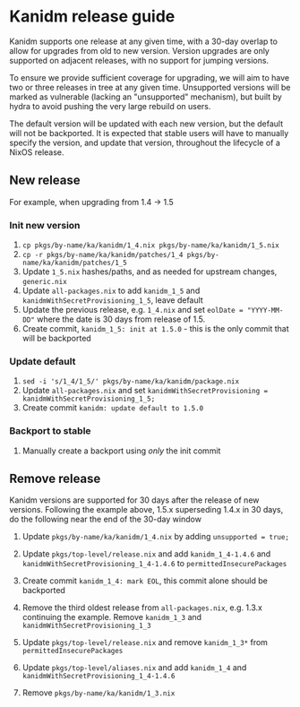 # Kanidm release guide

Kanidm supports one release at any given time, with a 30-day overlap to allow for upgrades from old to new version.
Version upgrades are only supported on adjacent releases, with no support for jumping versions.

To ensure we provide sufficient coverage for upgrading, we will aim to have two or three releases in tree at any given time.
Unsupported versions will be marked as vulnerable (lacking an "unsupported" mechanism), but built by hydra to avoid pushing the very large rebuild on users.

The default version will be updated with each new version, but the default will not be backported.
It is expected that stable users will have to manually specify the version, and update that version, throughout the lifecycle of a NixOS release.

## New release

For example, when upgrading from 1.4 -> 1.5

### Init new version

1. `cp pkgs/by-name/ka/kanidm/1_4.nix pkgs/by-name/ka/kanidm/1_5.nix`
1. `cp -r pkgs/by-name/ka/kanidm/patches/1_4 pkgs/by-name/ka/kanidm/patches/1_5`
1. Update `1_5.nix` hashes/paths, and as needed for upstream changes, `generic.nix`
1. Update `all-packages.nix` to add `kanidm_1_5` and `kanidmWithSecretProvisioning_1_5`, leave default
1. Update the previous release, e.g. `1_4.nix` and set `eolDate = "YYYY-MM-DD"` where the date is 30 days from release of 1.5.
1. Create commit, `kanidm_1_5: init at 1.5.0` - this is the only commit that will be backported

### Update default

1. `sed -i 's/1_4/1_5/' pkgs/by-name/ka/kanidm/package.nix`
1. Update `all-packages.nix` and set `kanidmWithSecretProvisioning = kanidmWithSecretProvisioning_1_5;`
1. Create commit `kanidm: update default to 1.5.0`

### Backport to stable

1. Manually create a backport using _only_ the init commit

## Remove release

Kanidm versions are supported for 30 days after the release of new versions. Following the example above, 1.5.x superseding 1.4.x in 30 days, do the following near the end of the 30-day window

1. Update `pkgs/by-name/ka/kanidm/1_4.nix` by adding `unsupported = true;`
1. Update `pkgs/top-level/release.nix` and add `kanidm_1_4-1.4.6` and `kanidmWithSecretProvisioning_1_4-1.4.6` to `permittedInsecurePackages`
1. Create commit `kanidm_1_4: mark EOL`, this commit alone should be backported

1. Remove the third oldest release from `all-packages.nix`, e.g. 1.3.x continuing the example. Remove `kanidm_1_3` and `kanidmWithSecretProvisioning_1_3`
1. Update `pkgs/top-level/release.nix` and remove `kanidm_1_3*` from `permittedInsecurePackages`
1. Update `pkgs/top-level/aliases.nix` and add `kanidm_1_4` and `kanidmWithSecretProvisioning_1_4-1.4.6`
1. Remove `pkgs/by-name/ka/kanidm/1_3.nix`
